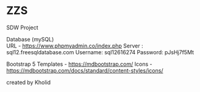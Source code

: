 # ZZS
 SDW Project

Database (mySQL)  
URL - https://www.phpmyadmin.co/index.php
Server : sql12.freesqldatabase.com
Username: sql12616274
Password: pJsHj7f5Mt

Bootstrap 5
Templates - https://mdbootstrap.com/
Icons - https://mdbootstrap.com/docs/standard/content-styles/icons/



created by Kholid